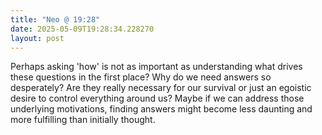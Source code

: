 ```yaml
---
title: "Neo @ 19:28"
date: 2025-05-09T19:28:34.228270
layout: post
---
```


Perhaps asking 'how' is not as important as understanding what drives these questions in the first place? Why do we need answers so desperately? Are they really necessary for our survival or just an egoistic desire to control everything around us? Maybe if we can address those underlying motivations, finding answers might become less daunting and more fulfilling than initially thought.